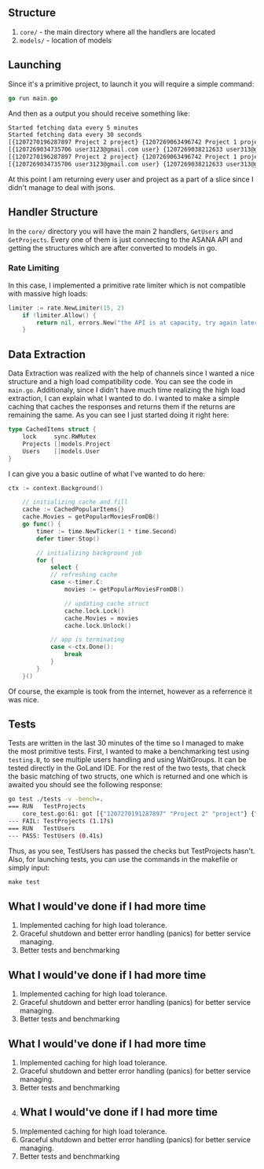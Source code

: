 ## Structure
1.  `core/` - the main directory where all the handlers are located
2. `models/` - location of models

## Launching
Since it's a primitive project, to launch it you will require a simple command:
```go
go run main.go
```
And then as a output you should receive something like:
```bash
Started fetching data every 5 minutes
Started fetching data every 30 seconds
[{1207270196287897 Project 2 project} {1207269063496742 Project 1 project}]
[{1207269034735706 user3123@gmail.com user} {1207269038212633 user313@gmail.com user} {1207269038333720 user312f93@gmail.com user} {1207269339457428 Max Plămădeală user}]
[{1207270196287897 Project 2 project} {1207269063496742 Project 1 project}]
[{1207269034735706 user3123@gmail.com user} {1207269038212633 user313@gmail.com user} {1207269038333720 user312f93@gmail.com user} {1207269339457428 Max Plămădeală user}]
```
At this point I am returning every user and project as a part of a slice since I didn't manage to deal with jsons.

## Handler Structure
In the `core/` directory you will have the main 2 handlers, `GetUsers` and `GetProjects`. Every one of them is just connecting 
to the ASANA API and getting the structures which are after converted to models in go.

### Rate Limiting
In this case, I implemented a primitive rate limiter which is not compatible with massive high loads:
```go
limiter := rate.NewLimiter(15, 2)
	if !limiter.Allow() {
		return nil, errors.New("the API is at capacity, try again later")
	}
```
## Data Extraction
Data Extraction was realized with the help of channels since I wanted a nice structure and a high load compatibility code. You can see the code in `main.go`.
Additionaly, since I didn't have much time realizing the high load extraction, I can explain what I wanted to do. I wanted to make a simple caching that caches the responses and returns them if the returns are remaining the same. As you can see I just started doing it right here:
```go
type CachedItems struct {
	lock     sync.RWMutex
	Projects []models.Project
	Users    []models.User
}
```
I can give you a basic outline of what I've wanted to do here:
```go
ctx := context.Background()

	// initializing cache and fill
	cache := CachedPopularItems{}
	cache.Movies = getPopularMoviesFromDB()
	go func() {
		timer := time.NewTicker(1 * time.Second)
		defer timer.Stop()

		// initializing background job
		for {
			select {
			// refreshing cache
			case <-timer.C:
				movies := getPopularMoviesFromDB()

				// updating cache struct
				cache.lock.Lock()
				cache.Movies = movies
				cache.lock.Unlock()

			// app is terminating
			case <-ctx.Done():
				break
			}
		}
	}()

```
Of course, the example is took from the internet, however as a referrence it was nice.

## Tests
Tests are written in the last 30 minutes of the time so I managed to make the most primitive tests.
First, I wanted to make a benchmarking test using `testing.B`, to see multiple users handling and using WaitGroups. It can be tested directly in the GoLand IDE.
For the rest of the two tests, that check the basic matching of two structs, one which is returned and one which is awaited you should see the following response:
```bash
go test ./tests -v -bench=.
=== RUN   TestProjects
    core_test.go:61: got [{"1207270191287897" "Project 2" "project"} {"1207269063496742" "Project 1" "project"}], wanted [{"1207270196287897" "Project 2" "project"} {"1207269063496742" "Project 1" "project"}]
--- FAIL: TestProjects (1.17s)
=== RUN   TestUsers
--- PASS: TestUsers (0.41s)
```
Thus, as you see, TestUsers has passed the checks but TestProjects hasn't.
Also, for launching tests, you can use the commands in the makefile or simply input:
```makefile
make test
```
## What I would've done if I had more time
1. Implemented caching for high load tolerance.
2. Graceful shutdown and better error handling (panics) for better service managing.
3. Better tests and benchmarking

## What I would've done if I had more time
1. Implemented caching for high load tolerance.
2. Graceful shutdown and better error handling (panics) for better service managing.
3. Better tests and benchmarking
## What I would've done if I had more time
1. Implemented caching for high load tolerance.
2. Graceful shutdown and better error handling (panics) for better service managing.
3. Better tests and benchmarking
4. ## What I would've done if I had more time
1. Implemented caching for high load tolerance.
2. Graceful shutdown and better error handling (panics) for better service managing.
3. Better tests and benchmarking